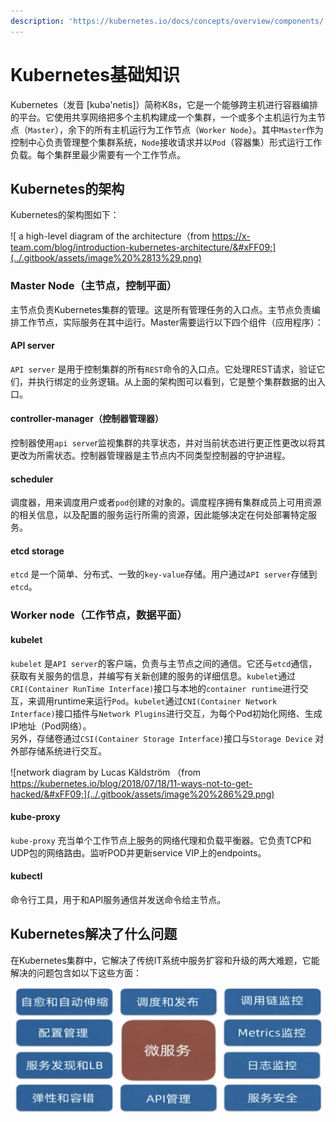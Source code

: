 ```yaml
---
description: 'https://kubernetes.io/docs/concepts/overview/components/'
---
```


# Kubernetes基础知识

Kubernetes（发音 \[kubə'netis\]）简称K8s，它是一个能够跨主机进行容器编排的平台。它使用共享网络把多个主机构建成一个集群，一个或多个主机运行为主节点（`Master`），余下的所有主机运行为工作节点（`Worker Node`）。其中`Master`作为控制中心负责管理整个集群系统，`Node`接收请求并以`Pod`（容器集）形式运行工作负载。每个集群里最少需要有一个工作节点。

## Kubernetes的架构

Kubernetes的架构图如下：

![ a high-level diagram of the architecture&#xFF08;from https://x-team.com/blog/introduction-kubernetes-architecture/&#xFF09;](../.gitbook/assets/image%20%2813%29.png)

### Master Node（主节点，控制平面） <a id="masternode"></a>

主节点负责Kubernetes集群的管理。这是所有管理任务的入口点。主节点负责编排工作节点，实际服务在其中运行。Master需要运行以下四个组件（应用程序）：

#### API server <a id="apiserver"></a>

`API server` 是用于控制集群的所有`REST`命令的入口点。它处理REST请求，验证它们，并执行绑定的业务逻辑。从上面的架构图可以看到，它是整个集群数据的出入口。

#### controller-manager（控制器管理器） <a id="controllermanager"></a>

控制器使用`api serve`r监视集群的共享状态，并对当前状态进行更正性更改以将其更改为所需状态。控制器管理器是主节点内不同类型控制器的守护进程。

#### scheduler <a id="scheduler"></a>

调度器，用来调度用户或者`pod`创建的对象的。调度程序拥有集群成员上可用资源的相关信息，以及配置的服务运行所需的资源，因此能够决定在何处部署特定服务。

#### etcd storage <a id="etcdstorage"></a>

`etcd` 是一个简单、分布式、一致的`key-value`存储。用户通过`API server`存储到`etcd`。

### Worker node（工作节点，数据平面） <a id="workernode"></a>

#### kubelet <a id="kubelet"></a>

`kubelet` 是`API server`的客户端，负责与主节点之间的通信。它还与`etcd`通信，获取有关服务的信息，并编写有关新创建的服务的详细信息。`kubelet`通过`CRI(Container RunTime Interface)`接口与本地的`container runtime`进行交互，来调用runtime来运行`Pod`。`kubelet`通过`CNI(Container Network Interface)`接口插件与`Network Plugins`进行交互，为每个Pod初始化网络、生成IP地址（Pod网络）。  
另外，存储卷通过`CSI(Container Storage Interface)`接口与`Storage Device` 对外部存储系统进行交互。

![network diagram by Lucas K&#xE4;ldstr&#xF6;m &#xFF08;from https://kubernetes.io/blog/2018/07/18/11-ways-not-to-get-hacked/&#xFF09;](../.gitbook/assets/image%20%286%29.png)

#### kube-proxy <a id="kubeproxy"></a>

`kube-proxy` 充当单个工作节点上服务的网络代理和负载平衡器。它负责TCP和UDP包的网络路由。监听POD并更新service VIP上的endpoints。

#### kubectl <a id="kubectl"></a>

命令行工具，用于和API服务通信并发送命令给主节点。

## Kubernetes解决了什么问题

在Kubernetes集群中，它解决了传统IT系统中服务扩容和升级的两大难题，它能解决的问题包含如以下这些方面：

![](../.gitbook/assets/k8s-jie-jue-de-wen-ti.png)

  












